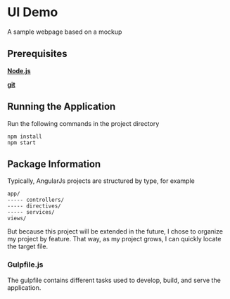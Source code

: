 # UI Demo
A sample webpage based on a mockup

## Prerequisites
**[Node.js](https://nodejs.org/en/download/)**

**[git](https://git-scm.com/downloads)**

## Running the Application

Run the following commands in the project directory
```
npm install
npm start
```

## Package Information
Typically, AngularJs projects are structured by type, for example
```
app/
----- controllers/
----- directives/
----- services/
views/
```

But because this project will be extended in the future, I chose to organize my project by feature. 
That way, as my project grows, I can quickly locate the target file. 

### Gulpfile.js
The gulpfile contains different tasks used to develop, build, and serve the application.
